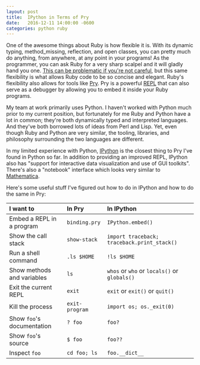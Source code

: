 ```yaml
---
layout: post
title:  IPython in Terms of Pry
date:   2016-12-11 14:00:00 -0600
categories: python ruby
---
```


One of the awesome things about Ruby is how flexible it is. With its dynamic typing, method\_missing, reflection, and open classes, you can pretty much do anything, from anywhere, at any point in your programs! As the programmer, you can ask Ruby for a very sharp scalpel and it will gladly hand you one. [This can be problematic if you're not careful](http://weblog.rubyonrails.org/2013/1/8/Rails-3-2-11-3-1-10-3-0-19-and-2-3-15-have-been-released/), but this same flexibility is what allows Ruby code to be so concise and elegant. Ruby's flexibility also allows for tools like [Pry](http://pryrepl.org/). Pry is a powerful [REPL](https://en.wikipedia.org/wiki/Read%E2%80%93eval%E2%80%93print_loop) that can also serve as a debugger by allowing you to embed it inside your Ruby programs.

My team at work primarily uses Python. I haven't worked with Python much prior to my current position, but fortunately for me Ruby and Python have a lot in common; they're both dynamically typed and interpreted languages. And they've both borrowed lots of ideas from Perl and Lisp. Yet, even though Ruby and Python are very similar, the tooling, libraries, and philosophy surrounding the two languages are different.

In my limited experience with Python, [IPython](https://ipython.org/) is the closest thing to Pry I've found in Python so far. In addition to providing an improved REPL, IPython also has "support for interactive data visualization and use of GUI toolkits". There's also a "notebook" interface which looks very similar to [Mathematica](https://en.wikipedia.org/wiki/Wolfram_Mathematica).

Here's some useful stuff I've figured out how to do in IPython and how to do the same in Pry:


|I want to                   | In Pry         | In IPython                                   |
|:---------------------------|:---------------|:---------------------------------------------|
| Embed a REPL in a program  | `binding.pry`  | `IPython.embed()`                            |
| Show the call stack        | `show-stack`   | `import traceback; traceback.print_stack()`  |
| Run a shell command        | `.ls $HOME`    | `!ls $HOME`                                  |
| Show methods and variables | `ls`           | `whos` or `who` or `locals()` or `globals()` |
| Exit the current REPL      | `exit`         | `exit` or `exit()` or `quit()`               |
| Kill the process           | `exit-program` | `import os; os._exit(0)`                     |
| Show `foo`'s documentation | `? foo`        | `foo?`                                       |
| Show `foo`'s source        | `$ foo`        | `foo??`                                      |
| Inspect `foo`              | `cd foo; ls`   | `foo.__dict__`                               |
